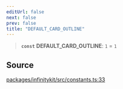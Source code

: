 ```yaml
---
editUrl: false
next: false
prev: false
title: "DEFAULT_CARD_OUTLINE"
---
```


> **`const`** **DEFAULT\_CARD\_OUTLINE**: `1` = `1`

## Source

[packages/infinitykit/src/constants.ts:33](https://github.com/nodenogg-in/alpha-p2p/blob/d78065f/packages/infinitykit/src/constants.ts#L33)
